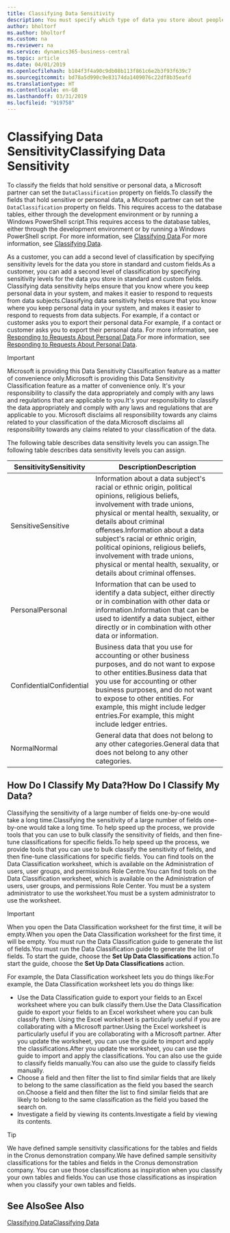 ```yaml
---
title: Classifying Data Sensitivity
description: You must specify which type of data you store about people so that you can respond to data subject requests.
author: bholtorf
ms.author: bholtorf
ms.custom: na
ms.reviewer: na
ms.service: dynamics365-business-central
ms.topic: article
ms.date: 04/01/2019
ms.openlocfilehash: b104f3f4a90c9db08b113f861c6e2b3f93f639c7
ms.sourcegitcommit: bd78a5d990c9e83174da1409076c22df8b35eafd
ms.translationtype: HT
ms.contentlocale: en-GB
ms.lasthandoff: 03/31/2019
ms.locfileid: "919758"
---
```

# <a name="classifying-data-sensitivity"></a><span data-ttu-id="618a0-103">Classifying Data Sensitivity</span><span class="sxs-lookup"><span data-stu-id="618a0-103">Classifying Data Sensitivity</span></span>
<span data-ttu-id="618a0-104">To classify the fields that hold sensitive or personal data, a Microsoft partner can set the ```DataClassification``` property on fields.</span><span class="sxs-lookup"><span data-stu-id="618a0-104">To classify the fields that hold sensitive or personal data, a Microsoft partner can set the ```DataClassification``` property on fields.</span></span> <span data-ttu-id="618a0-105">This requires access to the database tables, either through the development environment or by running a Windows PowerShell script.</span><span class="sxs-lookup"><span data-stu-id="618a0-105">This requires access to the database tables, either through the development environment or by running a Windows PowerShell script.</span></span> <span data-ttu-id="618a0-106">For more information, see [Classifying Data](https://docs.microsoft.com/en-us/dynamics-nav/classifying-data).</span><span class="sxs-lookup"><span data-stu-id="618a0-106">For more information, see [Classifying Data](https://docs.microsoft.com/en-us/dynamics-nav/classifying-data).</span></span>  

<span data-ttu-id="618a0-107">As a customer, you can add a second level of classification by specifying sensitivity levels for the data you store in standard and custom fields.</span><span class="sxs-lookup"><span data-stu-id="618a0-107">As a customer, you can add a second level of classification by specifying sensitivity levels for the data you store in standard and custom fields.</span></span> <span data-ttu-id="618a0-108">Classifying data sensitivity helps ensure that you know where you keep personal data in your system, and makes it easier to respond to requests from data subjects.</span><span class="sxs-lookup"><span data-stu-id="618a0-108">Classifying data sensitivity helps ensure that you know where you keep personal data in your system, and makes it easier to respond to requests from data subjects.</span></span> <span data-ttu-id="618a0-109">For example, if a contact or customer asks you to export their personal data.</span><span class="sxs-lookup"><span data-stu-id="618a0-109">For example, if a contact or customer asks you to export their personal data.</span></span> <span data-ttu-id="618a0-110">For more information, see [Responding to Requests About Personal Data](admin-responding-to-requests-about-personal-data.md).</span><span class="sxs-lookup"><span data-stu-id="618a0-110">For more information, see [Responding to Requests About Personal Data](admin-responding-to-requests-about-personal-data.md).</span></span>

> [!Important]
> <span data-ttu-id="618a0-111">Microsoft is providing this Data Sensitivity Classification feature as a matter of convenience only.</span><span class="sxs-lookup"><span data-stu-id="618a0-111">Microsoft is providing this Data Sensitivity Classification feature as a matter of convenience only.</span></span> <span data-ttu-id="618a0-112">It's your responsibility to classify the data appropriately and comply with any laws and regulations that are applicable to you.</span><span class="sxs-lookup"><span data-stu-id="618a0-112">It's your responsibility to classify the data appropriately and comply with any laws and regulations that are applicable to you.</span></span> <span data-ttu-id="618a0-113">Microsoft disclaims all responsibility towards any claims related to your classification of the data.</span><span class="sxs-lookup"><span data-stu-id="618a0-113">Microsoft disclaims all responsibility towards any claims related to your classification of the data.</span></span>  

<span data-ttu-id="618a0-114">The following table describes data sensitivity levels you can assign.</span><span class="sxs-lookup"><span data-stu-id="618a0-114">The following table describes data sensitivity levels you can assign.</span></span>

|<span data-ttu-id="618a0-115">Sensitivity</span><span class="sxs-lookup"><span data-stu-id="618a0-115">Sensitivity</span></span>|<span data-ttu-id="618a0-116">Description</span><span class="sxs-lookup"><span data-stu-id="618a0-116">Description</span></span>|
|----|----|
|<span data-ttu-id="618a0-117">Sensitive</span><span class="sxs-lookup"><span data-stu-id="618a0-117">Sensitive</span></span> | <span data-ttu-id="618a0-118">Information about a data subject's racial or ethnic origin, political opinions, religious beliefs, involvement with trade unions, physical or mental health, sexuality, or details about criminal offenses.</span><span class="sxs-lookup"><span data-stu-id="618a0-118">Information about a data subject's racial or ethnic origin, political opinions, religious beliefs, involvement with trade unions, physical or mental health, sexuality, or details about criminal offenses.</span></span> |
|<span data-ttu-id="618a0-119">Personal</span><span class="sxs-lookup"><span data-stu-id="618a0-119">Personal</span></span> | <span data-ttu-id="618a0-120">Information that can be used to identify a data subject, either directly or in combination with other data or information.</span><span class="sxs-lookup"><span data-stu-id="618a0-120">Information that can be used to identify a data subject, either directly or in combination with other data or information.</span></span>|
|<span data-ttu-id="618a0-121">Confidential</span><span class="sxs-lookup"><span data-stu-id="618a0-121">Confidential</span></span> | <span data-ttu-id="618a0-122">Business data that you use for accounting or other business purposes, and do not want to expose to other entities.</span><span class="sxs-lookup"><span data-stu-id="618a0-122">Business data that you use for accounting or other business purposes, and do not want to expose to other entities.</span></span> <span data-ttu-id="618a0-123">For example, this might include ledger entries.</span><span class="sxs-lookup"><span data-stu-id="618a0-123">For example, this might include ledger entries.</span></span>|
|<span data-ttu-id="618a0-124">Normal</span><span class="sxs-lookup"><span data-stu-id="618a0-124">Normal</span></span> | <span data-ttu-id="618a0-125">General data that does not belong to any other categories.</span><span class="sxs-lookup"><span data-stu-id="618a0-125">General data that does not belong to any other categories.</span></span>|

## <a name="how-do-i-classify-my-data"></a><span data-ttu-id="618a0-126">How Do I Classify My Data?</span><span class="sxs-lookup"><span data-stu-id="618a0-126">How Do I Classify My Data?</span></span>
<span data-ttu-id="618a0-127">Classifying the sensitivity of a large number of fields one-by-one would take a long time.</span><span class="sxs-lookup"><span data-stu-id="618a0-127">Classifying the sensitivity of a large number of fields one-by-one would take a long time.</span></span> <span data-ttu-id="618a0-128">To help speed up the process, we provide tools that you can use to bulk classify the sensitivity of fields, and then fine-tune classifications for specific fields.</span><span class="sxs-lookup"><span data-stu-id="618a0-128">To help speed up the process, we provide tools that you can use to bulk classify the sensitivity of fields, and then fine-tune classifications for specific fields.</span></span> <span data-ttu-id="618a0-129">You can find tools on the Data Classification worksheet, which is available on the Administration of users, user groups, and permissions Role Centre.</span><span class="sxs-lookup"><span data-stu-id="618a0-129">You can find tools on the Data Classification worksheet, which is available on the Administration of users, user groups, and permissions Role Center.</span></span> <span data-ttu-id="618a0-130">You must be a system administrator to use the worksheet.</span><span class="sxs-lookup"><span data-stu-id="618a0-130">You must be a system administrator to use the worksheet.</span></span>

> [!Important]
> <span data-ttu-id="618a0-131">When you open the Data Classification worksheet for the first time, it will be empty.</span><span class="sxs-lookup"><span data-stu-id="618a0-131">When you open the Data Classification worksheet for the first time, it will be empty.</span></span> <span data-ttu-id="618a0-132">You must run the Data Classification guide to generate the list of fields.</span><span class="sxs-lookup"><span data-stu-id="618a0-132">You must run the Data Classification guide to generate the list of fields.</span></span> <span data-ttu-id="618a0-133">To start the guide, choose the **Set Up Data Classifications** action.</span><span class="sxs-lookup"><span data-stu-id="618a0-133">To start the guide, choose the **Set Up Data Classifications** action.</span></span>

<span data-ttu-id="618a0-134">For example, the Data Classification worksheet lets you do things like:</span><span class="sxs-lookup"><span data-stu-id="618a0-134">For example, the Data Classification worksheet lets you do things like:</span></span>  

* <span data-ttu-id="618a0-135">Use the Data Classification guide to export your fields to an Excel worksheet where you can bulk classify them.</span><span class="sxs-lookup"><span data-stu-id="618a0-135">Use the Data Classification guide to export your fields to an Excel worksheet where you can bulk classify them.</span></span> <span data-ttu-id="618a0-136">Using the Excel worksheet is particularly useful if you are collaborating with a Microsoft partner.</span><span class="sxs-lookup"><span data-stu-id="618a0-136">Using the Excel worksheet is particularly useful if you are collaborating with a Microsoft partner.</span></span> <span data-ttu-id="618a0-137">After you update the worksheet, you can use the guide to import and apply the classifications.</span><span class="sxs-lookup"><span data-stu-id="618a0-137">After you update the worksheet, you can use the guide to import and apply the classifications.</span></span> <span data-ttu-id="618a0-138">You can also use the guide to classify fields manually.</span><span class="sxs-lookup"><span data-stu-id="618a0-138">You can also use the guide to classify fields manually.</span></span>  
* <span data-ttu-id="618a0-139">Choose a field and then filter the list to find similar fields that are likely to belong to the same classification as the field you based the search on.</span><span class="sxs-lookup"><span data-stu-id="618a0-139">Choose a field and then filter the list to find similar fields that are likely to belong to the same classification as the field you based the search on.</span></span>  
* <span data-ttu-id="618a0-140">Investigate a field by viewing its contents.</span><span class="sxs-lookup"><span data-stu-id="618a0-140">Investigate a field by viewing its contents.</span></span>  

> [!Tip]
> <span data-ttu-id="618a0-141">We have defined sample sensitivity classifications for the tables and fields in the Cronus demonstration company.</span><span class="sxs-lookup"><span data-stu-id="618a0-141">We have defined sample sensitivity classifications for the tables and fields in the Cronus demonstration company.</span></span> <span data-ttu-id="618a0-142">You can use those classifications as inspiration when you classify your own tables and fields.</span><span class="sxs-lookup"><span data-stu-id="618a0-142">You can use those classifications as inspiration when you classify your own tables and fields.</span></span>

## <a name="see-also"></a><span data-ttu-id="618a0-143">See Also</span><span class="sxs-lookup"><span data-stu-id="618a0-143">See Also</span></span>
[<span data-ttu-id="618a0-144">Classifying Data</span><span class="sxs-lookup"><span data-stu-id="618a0-144">Classifying Data</span></span>](https://docs.microsoft.com/en-us/dynamics-nav/classifying-data)  
